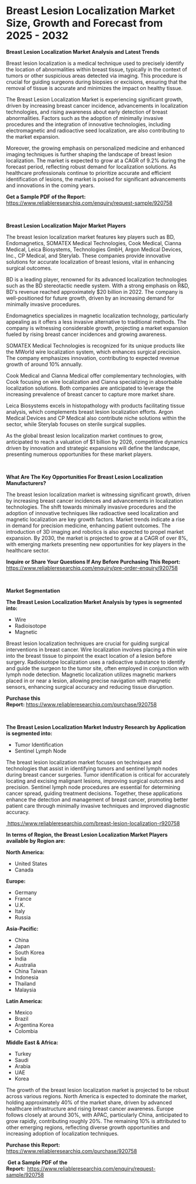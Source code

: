 <p><h1>Breast Lesion Localization Market Size, Growth and Forecast from 2025 - 2032</h1></p><p><strong>Breast Lesion Localization Market Analysis and Latest Trends</strong></p>
<p><p>Breast lesion localization is a medical technique used to precisely identify the location of abnormalities within breast tissue, typically in the context of tumors or other suspicious areas detected via imaging. This procedure is crucial for guiding surgeons during biopsies or excisions, ensuring that the removal of tissue is accurate and minimizes the impact on healthy tissue. </p><p>The Breast Lesion Localization Market is experiencing significant growth, driven by increasing breast cancer incidence, advancements in localization technologies, and rising awareness about early detection of breast abnormalities. Factors such as the adoption of minimally invasive procedures and the integration of innovative technologies, including electromagnetic and radioactive seed localization, are also contributing to the market expansion. </p><p>Moreover, the growing emphasis on personalized medicine and enhanced imaging techniques is further shaping the landscape of breast lesion localization. The market is expected to grow at a CAGR of 9.2% during the forecast period, reflecting robust demand for localization solutions. As healthcare professionals continue to prioritize accurate and efficient identification of lesions, the market is poised for significant advancements and innovations in the coming years.</p></p>
<p><strong>Get a Sample PDF of the Report:&nbsp;</strong> <a href="https://www.reliableresearchiq.com/enquiry/request-sample/920758?utm_campaign=3114&utm_medium=2&utm_source=Github&utm_content=ia&utm_term=18042025&utm_id=breast-lesion-localization">https://www.reliableresearchiq.com/enquiry/request-sample/920758</a></p>
<p>&nbsp;</p>
<p><strong>Breast Lesion Localization Major Market Players</strong></p>
<p><p>The breast lesion localization market features key players such as BD, Endomagnetics, SOMATEX Medical Technologies, Cook Medical, Cianna Medical, Leica Biosystems, Technologies GmbH, Argon Medical Devices, Inc., CP Medical, and Sterylab. These companies provide innovative solutions for accurate localization of breast lesions, vital in enhancing surgical outcomes.</p><p>BD is a leading player, renowned for its advanced localization technologies such as the BD stereotactic needle system. With a strong emphasis on R&D, BD's revenue reached approximately $20 billion in 2022. The company is well-positioned for future growth, driven by an increasing demand for minimally invasive procedures.</p><p>Endomagnetics specializes in magnetic localization technology, particularly appealing as it offers a less invasive alternative to traditional methods. The company is witnessing considerable growth, projecting a market expansion fueled by rising breast cancer incidences and growing awareness.</p><p>SOMATEX Medical Technologies is recognized for its unique products like the MWorld wire localization system, which enhances surgical precision. The company emphasizes innovation, contributing to expected revenue growth of around 10% annually.</p><p>Cook Medical and Cianna Medical offer complementary technologies, with Cook focusing on wire localization and Cianna specializing in absorbable localization solutions. Both companies are anticipated to leverage the increasing prevalence of breast cancer to capture more market share.</p><p>Leica Biosystems excels in histopathology with products facilitating tissue analysis, which complements breast lesion localization efforts. Argon Medical Devices and CP Medical also contribute niche solutions within the sector, while Sterylab focuses on sterile surgical supplies.</p><p>As the global breast lesion localization market continues to grow, anticipated to reach a valuation of $1 billion by 2026, competitive dynamics driven by innovation and strategic expansions will define the landscape, presenting numerous opportunities for these market players.</p></p>
<p>&nbsp;</p>
<p><strong>What Are The Key Opportunities For Breast Lesion Localization Manufacturers?</strong></p>
<p><p>The breast lesion localization market is witnessing significant growth, driven by increasing breast cancer incidences and advancements in localization technologies. The shift towards minimally invasive procedures and the adoption of innovative techniques like radioactive seed localization and magnetic localization are key growth factors. Market trends indicate a rise in demand for precision medicine, enhancing patient outcomes. The introduction of 3D imaging and robotics is also expected to propel market expansion. By 2030, the market is projected to grow at a CAGR of over 8%, with emerging markets presenting new opportunities for key players in the healthcare sector.</p></p>
<p><strong>Inquire or Share Your Questions If Any Before Purchasing This Report:</strong> <a href="https://www.reliableresearchiq.com/enquiry/pre-order-enquiry/920758?utm_campaign=3114&utm_medium=2&utm_source=Github&utm_content=ia&utm_term=18042025&utm_id=breast-lesion-localization">https://www.reliableresearchiq.com/enquiry/pre-order-enquiry/920758</a></p>
<p>&nbsp;</p>
<p><strong>Market Segmentation</strong></p>
<p><strong>The Breast Lesion Localization Market Analysis by types is segmented into:</strong></p>
<p><ul><li>Wire</li><li>Radioisotope</li><li>Magnetic</li></ul></p>
<p><p>Breast lesion localization techniques are crucial for guiding surgical interventions in breast cancer. Wire localization involves placing a thin wire into the breast tissue to pinpoint the exact location of a lesion before surgery. Radioisotope localization uses a radioactive substance to identify and guide the surgeon to the tumor site, often employed in conjunction with lymph node detection. Magnetic localization utilizes magnetic markers placed in or near a lesion, allowing precise navigation with magnetic sensors, enhancing surgical accuracy and reducing tissue disruption.</p></p>
<p><strong>Purchase this Report:&nbsp;</strong><a href="https://www.reliableresearchiq.com/purchase/920758?utm_campaign=3114&utm_medium=2&utm_source=Github&utm_content=ia&utm_term=18042025&utm_id=breast-lesion-localization">https://www.reliableresearchiq.com/purchase/920758</a></p>
<p>&nbsp;</p>
<p><strong>The Breast Lesion Localization Market Industry Research by Application is segmented into:</strong></p>
<p><ul><li>Tumor Identification</li><li>Sentinel Lymph Node</li></ul></p>
<p><p>The breast lesion localization market focuses on techniques and technologies that assist in identifying tumors and sentinel lymph nodes during breast cancer surgeries. Tumor identification is critical for accurately locating and excising malignant lesions, improving surgical outcomes and precision. Sentinel lymph node procedures are essential for determining cancer spread, guiding treatment decisions. Together, these applications enhance the detection and management of breast cancer, promoting better patient care through minimally invasive techniques and improved diagnostic accuracy.</p></p>
<p><a href="https://www.reliableresearchiq.com/breast-lesion-localization-r920758?utm_campaign=3114&utm_medium=2&utm_source=Github&utm_content=ia&utm_term=18042025&utm_id=breast-lesion-localization">&nbsp;https://www.reliableresearchiq.com/breast-lesion-localization-r920758</a></p>
<p><strong>In terms of Region, the Breast Lesion Localization Market Players available by Region are:</strong></p>
<p>
    <p> <strong> North America: </strong>
        <ul>
            <li>United States</li>
            <li>Canada</li>
        </ul>
        </p> 
    <p> <strong> Europe: </strong>
        <ul>
            <li>Germany</li>
            <li>France</li>
            <li>U.K.</li>
            <li>Italy</li>
            <li>Russia</li>
        </ul>
        </p> 
    <p> <strong> Asia-Pacific: </strong>
        <ul>
            <li>China</li>
            <li>Japan</li>
            <li>South Korea</li>
            <li>India</li>
            <li>Australia</li>
            <li>China Taiwan</li>
            <li>Indonesia</li>
            <li>Thailand</li>
            <li>Malaysia</li>
        </ul>
        </p> 
    <p> <strong> Latin America: </strong>
        <ul>
            <li>Mexico</li>
            <li>Brazil</li>
            <li>Argentina Korea</li>
            <li>Colombia</li>
        </ul>
        </p> 
    <p> <strong> Middle East & Africa: </strong>
        <ul>
            <li>Turkey</li>
            <li>Saudi</li>
            <li>Arabia</li>
            <li>UAE</li>
            <li>Korea</li>
        </ul>
    </p>
    </p>
<p><p>The growth of the breast lesion localization market is projected to be robust across various regions. North America is expected to dominate the market, holding approximately 40% of the market share, driven by advanced healthcare infrastructure and rising breast cancer awareness. Europe follows closely at around 30%, with APAC, particularly China, anticipated to grow rapidly, contributing roughly 20%. The remaining 10% is attributed to other emerging regions, reflecting diverse growth opportunities and increasing adoption of localization techniques.</p></p>
<p><strong>Purchase this Report: </strong><a href="https://www.reliableresearchiq.com/purchase/920758?utm_campaign=3114&utm_medium=2&utm_source=Github&utm_content=ia&utm_term=18042025&utm_id=breast-lesion-localization">https://www.reliableresearchiq.com/purchase/920758</a></p>
<p>&nbsp;<strong>Get a Sample PDF of the Report:&nbsp;&nbsp;</strong><a href="https://www.reliableresearchiq.com/enquiry/request-sample/920758?utm_campaign=3114&utm_medium=2&utm_source=Github&utm_content=ia&utm_term=18042025&utm_id=breast-lesion-localization">https://www.reliableresearchiq.com/enquiry/request-sample/920758</a></p>
<p><strong></strong></p>
<p><p></p><p></p><p></p></p>